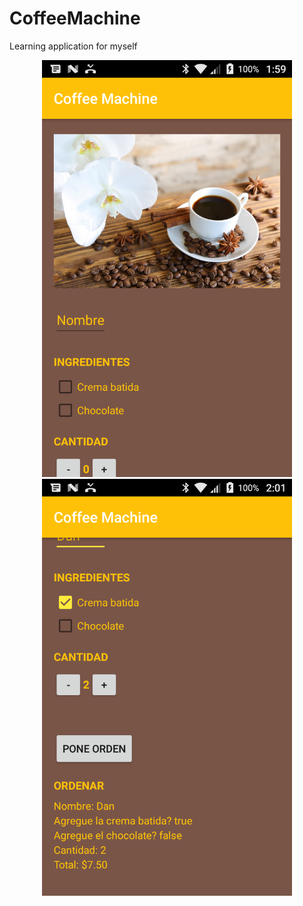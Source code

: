 # CoffeeMachine

Learning application for myself

<div align="center">
    <img src="/screen/s1.png" width="400px"</img>
</div>

<div align="center">
    <img src="/screen/s2.png" width="400px"</img>
</div>